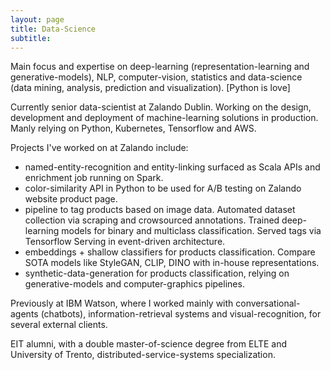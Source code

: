 ```yaml
---
layout: page
title: Data-Science
subtitle: 
---
```


Main focus and expertise on deep-learning (representation-learning and generative-models), NLP, computer-vision, statistics and data-science (data mining, analysis, prediction and visualization). [Python is love]

Currently senior data-scientist at Zalando Dublin. Working on the design, development and deployment of machine-learning solutions in production. Manly relying on Python, Kubernetes, Tensorflow and AWS.

Projects I've worked on at Zalando include:
- named-entity-recognition and entity-linking surfaced as Scala APIs and enrichment job running on Spark.
- color-similarity API in Python to be used for A/B testing on Zalando website product page.
- pipeline to tag products based on image data. Automated dataset collection via scraping and crowsourced annotations. Trained deep-learning models for binary and multiclass classification. Served tags via Tensorflow Serving in event-driven architecture. 
- embeddings + shallow classifiers for products classification. Compare SOTA models like StyleGAN, CLIP, DINO with in-house representations.
- synthetic-data-generation for products classification, relying on generative-models and computer-graphics pipelines. 

Previously at IBM Watson, where I worked mainly with conversational-agents (chatbots), information-retrieval systems and visual-recognition, for several external clients.

EIT alumni, with a double master-of-science degree from ELTE and University of Trento, distributed-service-systems specialization.

